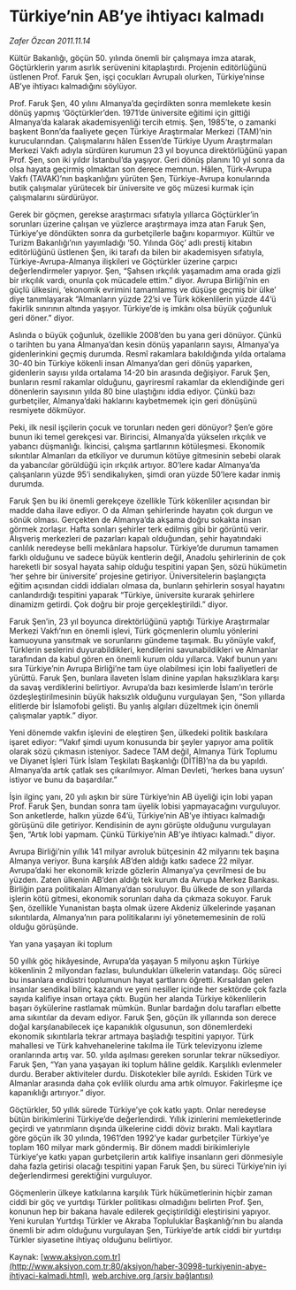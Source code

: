 # Türkiye’nin AB’ye ihtiyacı kalmadı

*Zafer Özcan 2011.11.14*

<font class="agenda2NewsSpot">
 Kültür Bakanlığı, göçün 50. yılında önemli bir çalışmaya imza atarak, Göçtürklerin yarım asırlık serüvenini kitaplaştırdı. Projenin editörlüğünü üstlenen Prof. Faruk Şen, işçi çocukları Avrupalı olurken, Türkiye’ninse AB’ye ihtiyacı kalmadığını söylüyor.
</font>
<font class="newsDetail">
 <p>
 </p>
 <p class="MsoNormal">
  Prof. Faruk Şen, 40 yılını Almanya’da geçirdikten sonra memlekete kesin dönüş yapmış ‘Göçtürkler’den. 1971’de üniversite eğitimi için gittiği Almanya’da kalarak akademisyenliği tercih etmiş. Şen, 1985’te, o zamanki başkent Bonn’da faaliyete geçen Türkiye Araştırmalar Merkezi (TAM)’nin kurucularından. Çalışmalarını hâlen Essen’de Türkiye Uyum Araştırmaları Merkezi Vakfı adıyla sürdüren kurumun 23 yıl boyunca direktörlüğünü yapan Prof. Şen, son iki yıldır İstanbul’da yaşıyor. Geri dönüş planını 10 yıl sonra da olsa hayata geçirmiş olmaktan son derece memnun. Hâlen, Türk-Avrupa Vakfı (TAVAK)’nın başkanlığını yürüten Şen, Türkiye-Avrupa konularında butik çalışmalar yürütecek bir üniversite ve göç müzesi kurmak için çalışmalarını sürdürüyor.
 </p>
 <p>
 </p>
 <p class="MsoNormal">
  Gerek bir göçmen, gerekse araştırmacı sıfatıyla yıllarca Göçtürkler’in sorunları üzerine çalışan ve yüzlerce araştırmaya imza atan Faruk Şen, Türkiye’ye döndükten sonra da gurbetçilerle bağını koparmıyor. Kültür ve Turizm Bakanlığı’nın yayımladığı ‘50. Yılında Göç’ adlı prestij kitabın editörlüğünü üstlenen Şen, iki tarafı da bilen bir akademisyen sıfatıyla, Türkiye-Avrupa-Almanya ilişkileri ve Göçtürkler üzerine çarpıcı değerlendirmeler yapıyor. Şen, “Şahsen ırkçılık yaşamadım ama orada gizli bir ırkçılık vardı, onunla çok mücadele ettim.” diyor. Avrupa Birliği’nin en güçlü ülkesini, ‘ekonomik evrimini tamamlamış ve düşüşe geçmiş bir ülke’ diye tanımlayarak “Almanların yüzde 22’si ve Türk kökenlilerin yüzde 44’ü fakirlik sınırının altında yaşıyor. Türkiye’de iş imkânı olsa büyük çoğunluk geri döner.” diyor.
 </p>
 <p>
 </p>
 <p class="MsoNormal">
  Aslında o büyük çoğunluk, özellikle 2008’den bu yana geri dönüyor. Çünkü o tarihten bu yana Almanya’dan kesin dönüş yapanların sayısı, Almanya’ya gidenlerinkini geçmiş durumda. Resmî rakamlara bakıldığında yılda ortalama 30-40 bin Türkiye kökenli insan Almanya’dan geri dönüş yaparken, gidenlerin sayısı yılda ortalama 14-20 bin arasında değişiyor. Faruk Şen, bunların resmî rakamlar olduğunu, gayriresmî rakamlar da eklendiğinde geri dönenlerin sayısının yılda 80 bine ulaştığını iddia ediyor. Çünkü bazı gurbetçiler, Almanya’daki haklarını kaybetmemek için geri dönüşünü resmiyete dökmüyor.
 </p>
 <p>
 </p>
 <p class="MsoNormal">
  Peki, ilk nesil işçilerin çocuk ve torunları neden geri dönüyor? Şen’e göre bunun iki temel gerekçesi var. Birincisi, Almanya’da yükselen ırkçılık ve yabancı düşmanlığı. İkincisi, çalışma şartlarının kötüleşmesi. Ekonomik sıkıntılar Almanları da etkiliyor ve durumun kötüye gitmesinin sebebi olarak da yabancılar görüldüğü için ırkçılık artıyor. 80’lere kadar Almanya’da çalışanların yüzde 95’i sendikalıyken, şimdi oran yüzde 50’lere kadar inmiş durumda.
 </p>
 <p>
 </p>
 <p class="MsoNormal">
  Faruk Şen bu iki önemli gerekçeye özellikle Türk kökenliler açısından bir madde daha ilave ediyor. O da Alman şehirlerinde hayatın çok durgun ve sönük olması. Gerçekten de Almanya’da akşama doğru sokakta insan görmek zorlaşır. Hafta sonları şehirler terk edilmiş gibi bir görüntü verir. Alışveriş merkezleri de pazarları kapalı olduğundan, şehir hayatındaki canlılık neredeyse belli mekânlara hapsolur. Türkiye’de durumun tamamen farklı olduğunu ve sadece büyük kentlerin değil, Anadolu şehirlerinin de çok hareketli bir sosyal hayata sahip olduğu tespitini yapan Şen, sözü hükümetin ‘her şehre bir üniversite’ projesine getiriyor. Üniversitelerin başlangıçta eğitim açısından ciddi iddiaları olmasa da, bunların şehirlerin sosyal hayatını canlandırdığı tespitini yaparak “Türkiye, üniversite kurarak şehirlere dinamizm getirdi. Çok doğru bir proje gerçekleştirildi.” diyor.
 </p>
 <p>
 </p>
 <p class="MsoNormal">
  Faruk Şen’in, 23 yıl boyunca direktörlüğünü yaptığı Türkiye Araştırmalar Merkezi Vakfı’nın en önemli işlevi, Türk göçmenlerin olumlu yönlerini kamuoyuna yansıtmak ve sorunlarını gündeme taşımak. Bu yönüyle vakıf, Türklerin seslerini duyurabildikleri, kendilerini savunabildikleri ve Almanlar tarafından da kabul gören en önemli kurum oldu yıllarca. Vakıf bunun yanı sıra Türkiye’nin Avrupa Birliği’ne tam üye olabilmesi için lobi faaliyetleri de yürüttü. Faruk Şen, bunlara ilaveten İslam dinine yapılan haksızlıklara karşı da savaş verdiklerini belirtiyor. Avrupa’da bazı kesimlerde İslam’ın terörle özdeşleştirilmesinin büyük haksızlık olduğunu vurgulayan Şen, “Son yıllarda elitlerde bir İslamofobi gelişti. Bu yanlış algıları düzeltmek için önemli çalışmalar yaptık.” diyor.
 </p>
 <p>
 </p>
 <p class="MsoNormal">
  Yeni dönemde vakfın işlevini de eleştiren Şen, ülkedeki politik baskılara işaret ediyor: “Vakıf şimdi uyum konusunda bir şeyler yapıyor ama politik olarak sözü çıkmasın isteniyor. Sadece TAM değil, Almanya Türk Toplumu ve Diyanet İşleri Türk İslam Teşkilatı Başkanlığı (DİTİB)’na da bu yapıldı. Almanya’da artık çatlak ses çıkarılmıyor. Alman Devleti, ‘herkes bana uysun’ istiyor ve bunu da başardılar.”
 </p>
 <p>
 </p>
 <p class="MsoNormal">
  İşin ilginç yanı, 20 yılı aşkın bir süre Türkiye’nin AB üyeliği için lobi yapan Prof. Faruk Şen, bundan sonra tam üyelik lobisi yapmayacağını vurguluyor. Son anketlerde, halkın yüzde 64’ü, Türkiye’nin AB’ye ihtiyacı kalmadığı görüşünü dile getiriyor. Kendisinin de aynı görüşte olduğunu vurgulayan Şen, “Artık lobi yapmam. Çünkü Türkiye’nin AB’ye ihtiyacı kalmadı.” diyor.
 </p>
 <p>
 </p>
 <p class="MsoNormal">
  Avrupa Birliği’nin yıllık 141 milyar avroluk bütçesinin 42 milyarını tek başına Almanya veriyor. Buna karşılık AB’den aldığı katkı sadece 22 milyar. Avrupa’daki her ekonomik krizde gözlerin Almanya’ya çevrilmesi de bu yüzden. Zaten ülkenin AB’den aldığı tek kurum da Avrupa Merkez Bankası. Birliğin para politikaları Almanya’dan soruluyor. Bu ülkede de son yıllarda işlerin kötü gitmesi, ekonomik sorunları daha da çıkmaza sokuyor. Faruk Şen, özellikle Yunanistan başta olmak üzere Akdeniz ülkelerinde yaşanan sıkıntılarda, Almanya’nın para politikalarını iyi yönetememesinin de rolü olduğu görüşünde.
 </p>
 <p>
 </p>
 <p class="MsoNormal">
  Yan yana yaşayan iki toplum
 </p>
 <p>
 </p>
 <p class="MsoNormal">
  50 yıllık göç hikâyesinde, Avrupa’da yaşayan 5 milyonu aşkın Türkiye kökenlinin 2 milyondan fazlası, bulundukları ülkelerin vatandaşı. Göç süreci bu insanlara endüstri toplumunun hayat şartlarını öğretti. Kırsaldan gelen insanlar sendikal bilinç kazandı ve yeni nesiller içinde her sektörde çok fazla sayıda kalifiye insan ortaya çıktı. Bugün her alanda Türkiye kökenlilerin başarı öykülerine rastlamak mümkün. Bunlar bardağın dolu tarafları elbette ama sıkıntılar da devam ediyor. Faruk Şen, göçün ilk yıllarında son derece doğal karşılanabilecek içe kapanıklık olgusunun, son dönemlerdeki ekonomik sıkıntılarla tekrar artmaya başladığı tespitini yapıyor. Türk mahallesi ve Türk kahvehanelerine takılma ile Türk televizyonu izleme oranlarında artış var. 50. yılda aşılması gereken sorunlar tekrar nüksediyor. Faruk Şen, “Yan yana yaşayan iki toplum hâline geldik. Karşılıklı evlenmeler durdu. Beraber aktiviteler durdu. Diskotekler bile ayrıldı. Eskiden Türk ve Almanlar arasında daha çok evlilik olurdu ama artık olmuyor. Fakirleşme içe kapanıklığı artırıyor.” diyor.
 </p>
 <p>
 </p>
 <p class="MsoNormal">
  Göçtürkler, 50 yıllık sürede Türkiye’ye çok katkı yaptı. Onlar neredeyse bütün birikimlerini Türkiye’de değerlendirdi. Yıllık izinlerini memleketlerinde geçirdi ve yatırımların dışında ülkelerine ciddi döviz bıraktı. Mali kayıtlara göre göçün ilk 30 yılında, 1961’den 1992’ye kadar gurbetçiler Türkiye’ye toplam 160 milyar mark göndermiş. Bir dönem maddi birikimleriyle Türkiye’ye katkı yapan gurbetçilerin artık kalifiye insanların geri dönmesiyle daha fazla getirisi olacağı tespitini yapan Faruk Şen, bu süreci Türkiye’nin iyi değerlendirmesi gerektiğini vurguluyor.
 </p>
 <p>
 </p>
 <p class="MsoNormal">
  Göçmenlerin ülkeye katkılarına karşılık Türk hükümetlerinin hiçbir zaman ciddi bir göç ve yurtdışı Türkler politikası olmadığını belirten Prof. Şen, konunun hep bir bakana havale edilerek geçiştirildiği eleştirisini yapıyor. Yeni kurulan Yurtdışı Türkler ve Akraba Topluluklar Başkanlığı’nın bu alanda önemli bir adım olduğunu vurgulayan Şen, Türkiye’de artık ciddi bir yurtdışı Türkler siyasetine ihtiyaç olduğunu belirtiyor.
 </p>
 <p>
 </p>
</font>

Kaynak: [www.aksiyon.com.tr](http://www.aksiyon.com.tr:80/aksiyon/haber-30998-turkiyenin-abye-ihtiyaci-kalmadi.html), [web.archive.org (arşiv bağlantısı)](http://web.archive.org/web/20111225023827/http://www.aksiyon.com.tr:80/aksiyon/haber-30998-turkiyenin-abye-ihtiyaci-kalmadi.html)
